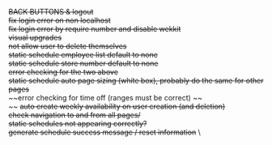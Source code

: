 ~~BACK BUTTONS & logout~~ \
~~fix login error on non localhost~~ \
~~fix login error by require number and disable wekkit~~ \
~~visual upgrades~~ \
~~not allow user to delete themselves~~ \
~~static schedule employee list default to none~~ \
~~static schedule store number default to none~~ \
~~error checking for the two above~~ \
~~static schedule auto page sizing (white box), probably do the same for other pages~~ \
~~error checking for time off (ranges must be correct) ~~ \
~~ ~~auto create weekly availability on user creation (and deletion)~~ \
~~check navigation to and from all pages/~~ \
~~static schedules not appearing correctly?~~ \
~~generate schedule success message / reset information~~ \
